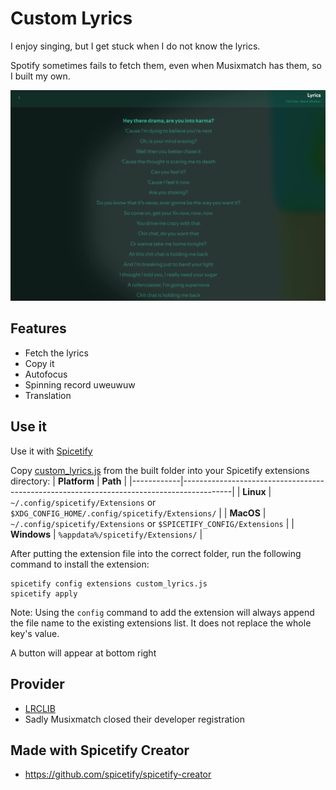 # Custom Lyrics
I enjoy singing, but I get stuck when I do not know the lyrics. 

Spotify sometimes fails to fetch them, even when Musixmatch has them, so I built my own.

![Screenshot](https://raw.githubusercontent.com/KOlCIqwq/custom_lyrics/refs/heads/main/custom-lyrics.png)

## Features
- Fetch the lyrics
- Copy it
- Autofocus
- Spinning record uweuwuw
- Translation

## Use it
Use it with [Spicetify](https://github.com/spicetify/spicetify-cli)

Copy [custom_lyrics.js](https://github.com/KOlCIqwq/custom_lyrics/blob/main/built/custom_lyrics.js) from the built folder into your Spicetify extensions directory:
| **Platform** | **Path**                                                                               |
|------------|------------------------------------------------------------------------------------------|
| **Linux**      | `~/.config/spicetify/Extensions` or `$XDG_CONFIG_HOME/.config/spicetify/Extensions/` |
| **MacOS**      | `~/.config/spicetify/Extensions` or `$SPICETIFY_CONFIG/Extensions`                   |
| **Windows**    | `%appdata%/spicetify/Extensions/`                                               |

After putting the extension file into the correct folder, run the following command to install the extension:
```
spicetify config extensions custom_lyrics.js
spicetify apply
```
Note: Using the `config` command to add the extension will always append the file name to the existing extensions list. It does not replace the whole key's value.

A button will appear at bottom right

## Provider
- [LRCLIB](https://lrclib.net/)
- Sadly Musixmatch closed their developer registration

## Made with Spicetify Creator
- https://github.com/spicetify/spicetify-creator
